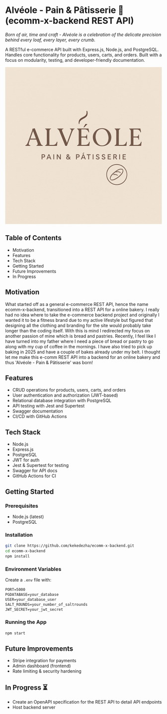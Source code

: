 # Alvéole - Pain & Pâtisserie 🥐 (ecomm-x-backend REST API)

_Born of air, time and craft - Alvéole is a celebration of the delicate precision behind every loaf, every layer, every crumb._

A RESTful e-commerce API built with Express.js, Node.js, and PostgreSQL. Handles core functionality for products, users, carts, and orders. Built with a focus on modularity, testing, and developer-friendly documentation.

![alveolo logo](/public/images/alveole_logo.png)

## Table of Contents

- Motivation
- Features
- Tech Stack
- Getting Started
- Future Improvements
- In Progress
  <!--- - API Documentation) -->
  <!-- - CI/CD -->
  <!-- - Testing -->

## Motivation

What started off as a general e-commerce REST API, hence the name ecomm-x-backend, transitioned into a REST API for a online bakery. I really had no idea where to take the e-commerce backend project and originally I wanted it to be a fitness brand due to my active lifestyle but figured that designing all the clothing and branding for the site would probably take longer than the coding itself. With this is mind I redirected my focus on another passion of mine which is bread and pastries. Recently, I feel like I have turned into my father where I need a piece of bread or pastry to go along with my cup of coffee in the mornings. I have also tried to pick up baking in 2025 and have a couple of bakes already under my belt. I thought let me make this e-comm REST API into a backend for an online bakery and thus 'Alvéole - Pain & Pâtisserie' was born!

## Features

- CRUD operations for products, users, carts, and orders
- User authentication and authorization (JWT-based)
- Relational database integration with PostgreSQL
- API testing with Jest and Supertest
- Swagger documentation
- CI/CD with GitHub Actions

## Tech Stack

- Node.js
- Express.js
- PostgreSQL
- JWT for auth
- Jest & Supertest for testing
- Swagger for API docs
- GitHub Actions for CI

## Getting Started

### Prerequisites

- Node.js (latest)
- PostgreSQL

### Installation

```bash
git clone https://github.com/kekedezha/ecomm-x-backend.git
cd ecomm-x-backend
npm install
```

### Environment Variables

Create a `.env` file with:

```
PORT=5000
PGDATABASE=your_database
USER=your_database_user
SALT_ROUNDS=your_number_of_saltrounds
JWT_SECRET=your_jwt_secret

```

### Running the App

`npm start`

## Future Improvements

- Stripe integration for payments
- Admin dashboard (frontend)
- Rate limiting & security hardening

## In Progress ⏳

- Create an OpenAPI specification for the REST API to detail API endpoints
- Host backend server
